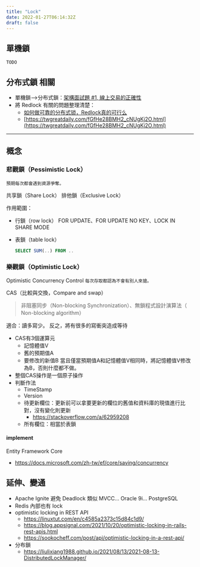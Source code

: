 ```yaml
---
title: "Lock"
date: 2022-01-27T06:14:32Z
draft: false
---
```




## 單機鎖

`TODO`

## 分布式鎖 相關
- 單機鎖-->分布式鎖：[架構面試題 #1, 線上交易的正確性](https://columns.chicken-house.net/2018/03/25/interview01-transaction/)
- 將 Redlock 有關的問題整理清楚：
  - [如何做可靠的分布式锁，Redlock真的可行么](https://github.com/ChangAn223/Python-Interview/blob/master/docs/%E6%95%B0%E6%8D%AE%E5%BA%93/Redis/%E5%A6%82%E4%BD%95%E5%81%9A%E5%8F%AF%E9%9D%A0%E7%9A%84%E5%88%86%E5%B8%83%E5%BC%8F%E9%94%81%EF%BC%8CRedlock%E7%9C%9F%E7%9A%84%E5%8F%AF%E8%A1%8C%E4%B9%88.md)
  - [https://twgreatdaily.com/fGfHe28BMH2_cNUgKj2O.html](https://twgreatdaily.com/fGfHe28BMH2_cNUgKj2O.html)

---

## 概念

### 悲觀鎖（Pessimistic Lock）

`預期每次都會遇到資源爭奪。`

共享鎖（Share Lock）
排他鎖（Exclusive Lock）

作用範圍：

- 行鎖（row lock）
    FOR UPDATE、FOR UPDATE NO KEY、LOCK IN SHARE MODE
- 表鎖（table lock）

    ```SQL
    SELECT SUM(..) FROM ..
    ```

### 樂觀鎖（Optimistic Lock）
Optimistic Concurrency Control
`每次存取都認為不會有別人來搶。`

CAS（比較與交換，Compare and swap）
  > 非阻塞同步（Non-blocking Synchronization）、無鎖程式設計演算法（ Non-blocking algorithm）

適合：讀多寫少。
反之，將有很多的寫衝突造成等待

- CAS有3個運算元
  - 記憶體值V
  - 舊的預期值A
  - 要修改的新值B
  當且僅當預期值A和記憶體值V相同時，將記憶體值V修改為B，否則什麼都不做。
- 整個CAS操作是一個原子操作
- 判斷作法
  - TimeStamp
  - Version
  - 待更新欄位：更新前可以拿要更新的欄位的舊值和資料庫的現值進行比對，沒有變化則更新
    - https://stackoverflow.com/a/62959208
  - 所有欄位：相當於表鎖

#### implement
Entity Framework Core
- https://docs.microsoft.com/zh-tw/ef/core/saving/concurrency


## 延伸、變通

- Apache Ignite 避免 Deadlock 類似 MVCC... Oracle 9i...  PostgreSQL
- Redis 內部也有 lock
- optimistic locking in REST API
  - https://linuxtut.com/en/c4585a2373c15d84c1d9/
  - https://blog.appsignal.com/2021/10/20/optimistic-locking-in-rails-rest-apis.html
  - https://sookocheff.com/post/api/optimistic-locking-in-a-rest-api/
- 分布鎖
  - https://liulixiang1988.github.io/2021/08/13/2021-08-13-DistributedLockManager/